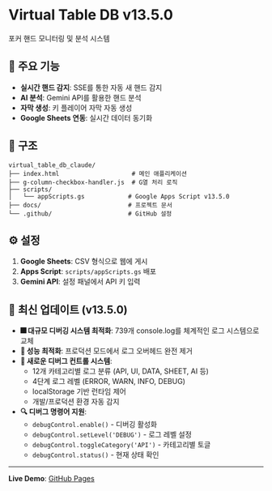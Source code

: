 # Virtual Table DB v13.5.0

포커 핸드 모니터링 및 분석 시스템

## 🚀 주요 기능

- **실시간 핸드 감지**: SSE를 통한 자동 새 핸드 감지
- **AI 분석**: Gemini API를 활용한 핸드 분석
- **자막 생성**: 키 플레이어 자막 자동 생성
- **Google Sheets 연동**: 실시간 데이터 동기화

## 📂 구조

```
virtual_table_db_claude/
├── index.html                    # 메인 애플리케이션
├── g-column-checkbox-handler.js  # G열 처리 로직
├── scripts/
│   └── appScripts.gs            # Google Apps Script v13.5.0
├── docs/                        # 프로젝트 문서
└── .github/                     # GitHub 설정
```

## ⚙️ 설정

1. **Google Sheets**: CSV 형식으로 웹에 게시
2. **Apps Script**: `scripts/appScripts.gs` 배포
3. **Gemini API**: 설정 패널에서 API 키 입력

## 🔧 최신 업데이트 (v13.5.0)

- **🎆 대규모 디버깅 시스템 최적화**: 739개 console.log를 체계적인 로그 시스템으로 교체
- **🚀 성능 최적화**: 프로덕션 모드에서 로그 오버헤드 완전 제거
- **🎯 새로운 디버그 컨트롤 시스템**:
  - 12개 카테고리별 로그 분류 (API, UI, DATA, SHEET, AI 등)
  - 4단계 로그 레벨 (ERROR, WARN, INFO, DEBUG)
  - localStorage 기반 런타임 제어
  - 개발/프로덕션 환경 자동 감지
- **🔍 디버그 명령어 지원**:
  - `debugControl.enable()` - 디버깅 활성화
  - `debugControl.setLevel('DEBUG')` - 로그 레벨 설정
  - `debugControl.toggleCategory('API')` - 카테고리별 토글
  - `debugControl.status()` - 현재 상태 확인

---

**Live Demo**: [GitHub Pages](https://garimto81.github.io/virtual_table_db_claude/)